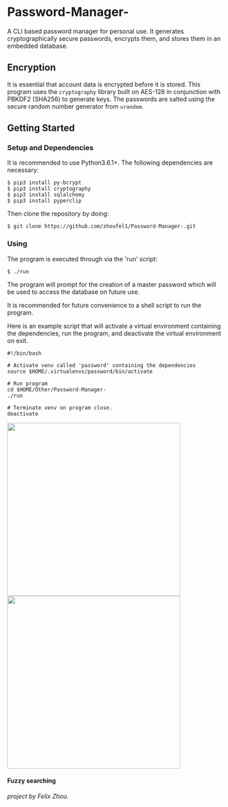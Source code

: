 # Password-Manager-

A CLI based password manager for personal use. It generates cryptographically secure passwords, encrypts them, and stores them in an embedded database.

<!--![compressed_example](https://user-images.githubusercontent.com/44934000/52548221-52ddec80-2d9a-11e9-8f07-50920cdc8b02.gif)-->

## Encryption
It is essential that account data is encrypted before it is stored. This program uses the `cryptography` library built on AES-128 in conjunction with PBKDF2 (SHA256) to generate keys. The passwords are salted using the secure random number generator from `urandom`.

## Getting Started
### Setup and Dependencies
It is recommended to use Python3.6.1+. The following dependencies are necessary:
```
$ pip3 install py-bcrypt
$ pip3 install cryptography
$ pip3 install sqlalchemy
$ pip3 install pyperclip
```
Then clone the repository by doing:

```
$ git clone https://github.com/zhoufel1/Password-Manager-.git
```
### Using
The program is executed through via the 'run' script:
```
$ ./run
```
The program will prompt for the creation of a master password which will be used to access the database on future use.

It is recommended for future convenience to a shell script to run the program.<br/>

Here is an example script that will activate a virtual environment containing the dependencies, run the program, and deactivate the virtual environment on exit.
```
#!/bin/bash

# Activate venv called 'password' containing the dependencies
source $HOME/.virtualenvs/password/bin/activate

# Run program
cd $HOME/Other/Password-Manager-
./run

# Terminate venv on program close.
deactivate
```
<img src="https://user-images.githubusercontent.com/44934000/52547424-94b86400-2d95-11e9-8fdb-46779f75612c.png" width="400"><img src="https://user-images.githubusercontent.com/44934000/52547415-8ec28300-2d95-11e9-8d79-6dbc7cf5f789.png" width="400">

#### Fuzzy searching


*project by Felix Zhou.*

